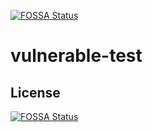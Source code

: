[![FOSSA Status](https://app.fossa.com/api/projects/git%2Bgithub.com%2FNagineniSireesha%2Fvulnerable-test.svg?type=shield)](https://app.fossa.com/projects/git%2Bgithub.com%2FNagineniSireesha%2Fvulnerable-test?ref=badge_shield)

# vulnerable-test

## License
[![FOSSA Status](https://app.fossa.com/api/projects/git%2Bgithub.com%2FNagineniSireesha%2Fvulnerable-test.svg?type=large)](https://app.fossa.com/projects/git%2Bgithub.com%2FNagineniSireesha%2Fvulnerable-test?ref=badge_large)